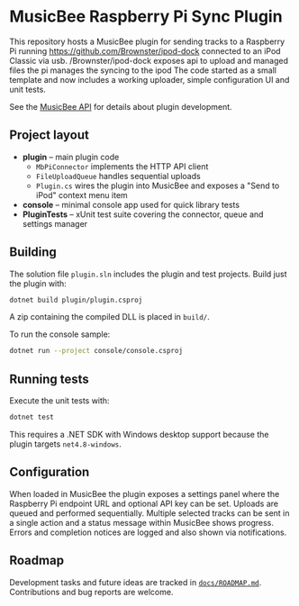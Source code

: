 # MusicBee Raspberry Pi Sync Plugin

This repository hosts a MusicBee plugin for sending tracks to a Raspberry Pi running  https://github.com/Brownster/ipod-dock
connected to an iPod Classic via usb. /Brownster/ipod-dock exposes api to upload and managed files the pi manages the syncing to the ipod
The code started as a small template and now includes a working uploader, simple configuration UI and unit tests.

See the [MusicBee API](https://getmusicbee.com/help/api/) for details about plugin development.

## Project layout

- **plugin** – main plugin code
  - `MbPiConnector` implements the HTTP API client
  - `FileUploadQueue` handles sequential uploads
  - `Plugin.cs` wires the plugin into MusicBee and exposes a "Send to iPod" context menu item
- **console** – minimal console app used for quick library tests
- **PluginTests** – xUnit test suite covering the connector, queue and settings manager

## Building

The solution file `plugin.sln` includes the plugin and test projects. Build just the plugin with:

```bash
dotnet build plugin/plugin.csproj
```

A zip containing the compiled DLL is placed in `build/`.

To run the console sample:

```bash
dotnet run --project console/console.csproj
```

## Running tests

Execute the unit tests with:

```bash
dotnet test
```

This requires a .NET SDK with Windows desktop support because the plugin targets `net4.8-windows`.

## Configuration

When loaded in MusicBee the plugin exposes a settings panel where the Raspberry Pi endpoint URL and optional API key can be set.
Uploads are queued and performed sequentially. Multiple selected tracks can be sent in a single action and a status message within MusicBee shows progress.
Errors and completion notices are logged and also shown via notifications.

## Roadmap

Development tasks and future ideas are tracked in [`docs/ROADMAP.md`](docs/ROADMAP.md).
Contributions and bug reports are welcome.
